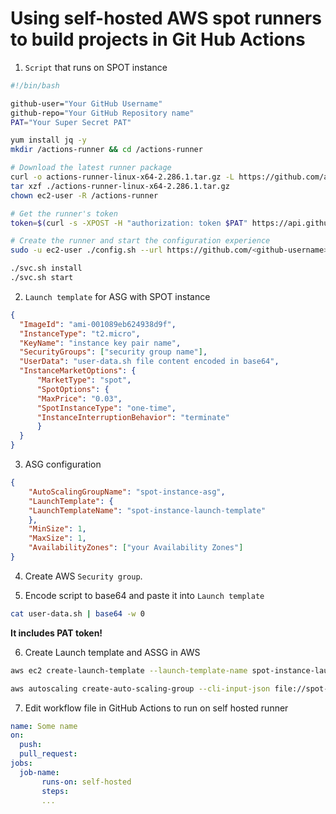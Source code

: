 # Using self-hosted AWS spot runners to build projects in Git Hub Actions

1. `Script` that runs on SPOT instance

```sh
#!/bin/bash

github-user="Your GitHub Username"
github-repo="Your GitHub Repository name"
PAT="Your Super Secret PAT"

yum install jq -y
mkdir /actions-runner && cd /actions-runner

# Download the latest runner package
curl -o actions-runner-linux-x64-2.286.1.tar.gz -L https://github.com/actions/runner/releases/download/v2.286.1/actions-runner-linux-x64-2.286.1.tar.gz
tar xzf ./actions-runner-linux-x64-2.286.1.tar.gz
chown ec2-user -R /actions-runner

# Get the runner's token
token=$(curl -s -XPOST -H "authorization: token $PAT" https://api.github.com/repos/$github-user/$github-repo/actions/runners/registration-token | jq -r .token)

# Create the runner and start the configuration experience
sudo -u ec2-user ./config.sh --url https://github.com/<github-username>/$github-user --token $token --name "spot-runner-$(hostname)" --unattended

./svc.sh install
./svc.sh start
```

2. `Launch template` for ASG with SPOT instance
```json
{
  "ImageId": "ami-001089eb624938d9f",
  "InstanceType": "t2.micro",
  "KeyName": "instance key pair name",
  "SecurityGroups": ["security group name"],
  "UserData": "user-data.sh file content encoded in base64",
  "InstanceMarketOptions": {
      "MarketType": "spot",
      "SpotOptions": {
      "MaxPrice": "0.03",
      "SpotInstanceType": "one-time",
      "InstanceInterruptionBehavior": "terminate"
      }
  }
}
```

3. ASG configuration
```json
{
    "AutoScalingGroupName": "spot-instance-asg",
    "LaunchTemplate": {
    "LaunchTemplateName": "spot-instance-launch-template"
    },
    "MinSize": 1,
    "MaxSize": 1,
    "AvailabilityZones": ["your Availability Zones"]
}
```

4. Create AWS `Security group`.

5. Encode script to base64 and paste it into `Launch template`
```sh
cat user-data.sh | base64 -w 0
```
**It includes PAT token!**

6. Create Launch template and ASSG in AWS
```sh
aws ec2 create-launch-template --launch-template-name spot-instance-launch-template --launch-template-data file://spot-instance-launch-template.json

aws autoscaling create-auto-scaling-group --cli-input-json file://spot-instance-auto-scaling-group.json

```

7. Edit workflow file in GitHub Actions to run on self hosted runner
```yaml
name: Some name
on:
  push:
  pull_request:
jobs:
  job-name:
       runs-on: self-hosted
       steps:
       ...
```
